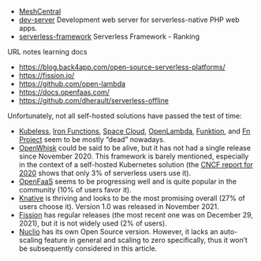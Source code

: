 <ul>
  <li><a href="https://github.com/Ylianst/MeshCentral">MeshCentral</a></li>  
  <li><a href="https://github.com/brefphp/dev-server">dev-server</a> Development web server for serverless-native PHP web apps.</li>
  <li><a href="https://ossinsight.io/collections/serverless-framework/">serverless-framework</a> Serverless Framework - Ranking</li>
</ul>



<!---
aan-agustiono/aan-agustiono is a ✨ special ✨ repository because its `README.md` (this file) appears on your GitHub profile.
You can click the Preview link to take a look at your changes.
--->


URL notes learning docs
<ul>
  <li><a href="https://blog.back4app.com/open-source-serverless-platforms/">https://blog.back4app.com/open-source-serverless-platforms/</a></li>
  <li><a href="https://fission.io/">https://fission.io/</a></li>
  <li><a href="https://github.com/open-lambda">https://github.com/open-lambda</a></li> 
  <li><a href="https://docs.openfaas.com/">https://docs.openfaas.com/</a></li>
  <li><a href="https://github.com/dherault/serverless-offline">https://github.com/dherault/serverless-offline</a></li>
</ul>


<p>Unfortunately, not all self-hosted solutions have passed the test of time:</p>
<ul>
<li><a href="https://github.com/vmware-archive/kubeless-website">Kubeless</a>, <a href="https://github.com/iron-io/functions">Iron Functions</a>, <a href="https://space-cloud.io/">Space Cloud</a>, <a href="https://github.com/open-lambda/open-lambda">OpenLambda</a>, <a href="https://funktion.fabric8.io/">Funktion</a>, and <a href="https://fnproject.io/">Fn Project</a> seem to be mostly “dead” nowadays.</li>
<li><a href="https://openwhisk.apache.org/">OpenWhisk</a> could be said to be alive, but it has not had a single release since November 2020. This framework is barely mentioned, especially in the context of a self-hosted Kubernetes solution (the <a href="https://www.cncf.io/wp-content/uploads/2020/11/CNCF_Survey_Report_2020.pdf">CNCF report for 2020</a> shows that only 3% of serverless users use it).</li>
<li><a href="https://www.openfaas.com/">OpenFaaS</a> seems to be progressing well and is quite popular in the community (10% of users favor it).</li>
<li><a href="https://knative.dev/docs/">Knative</a> is thriving and looks to be the most promising overall (27% of users choose it). Version 1.0 was released in November 2021.</li>
<li><a href="https://fission.io/">Fission</a> has regular releases (the most recent one was on December 29, 2021), but it is not widely used (2% of users).</li>
<li><a href="https://nuclio.io/">Nuclio</a> has its own Open Source version. However, it lacks an auto-scaling feature in general and scaling to zero specifically, thus it won’t be subsequently considered in this article.</li>
</ul>
